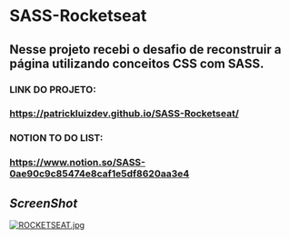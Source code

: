 # SASS-Rocketseat

## Nesse projeto recebi o desafio de reconstruir a página utilizando conceitos CSS com SASS.

###  LINK DO PROJETO:
### https://patrickluizdev.github.io/SASS-Rocketseat/

###  NOTION TO DO LIST:
###  https://www.notion.so/SASS-0ae90c9c85474e8caf1e5df8620aa3e4


## _ScreenShot_
[![ROCKETSEAT.jpg](https://i.postimg.cc/c1KrWhMp/ROCKETSEAT.jpg)](https://postimg.cc/9zhWtGkb)
